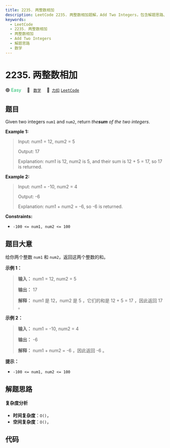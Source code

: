```yaml
---
title: 2235. 两整数相加
description: LeetCode 2235. 两整数相加题解，Add Two Integers，包含解题思路、复杂度分析以及完整的 JavaScript 代码实现。
keywords:
  - LeetCode
  - 2235. 两整数相加
  - 两整数相加
  - Add Two Integers
  - 解题思路
  - 数学
---
```


# 2235. 两整数相加

🟢 <font color=#15bd66>Easy</font>&emsp; 🔖&ensp; [`数学`](/tag/math.md)&emsp; 🔗&ensp;[`力扣`](https://leetcode.cn/problems/add-two-integers) [`LeetCode`](https://leetcode.com/problems/add-two-integers)

## 题目

Given two integers `num1` and `num2`, return _the**sum** of the two integers_.



**Example 1:**

> Input: num1 = 12, num2 = 5
> 
> Output: 17
> 
> Explanation: num1 is 12, num2 is 5, and their sum is 12 + 5 = 17, so 17 is returned.

**Example 2:**

> Input: num1 = -10, num2 = 4
> 
> Output: -6
> 
> Explanation: num1 + num2 = -6, so -6 is returned.

**Constraints:**

  * `-100 <= num1, num2 <= 100`


## 题目大意

给你两个整数 `num1` 和 `num2`，返回这两个整数的和。



**示例 1：**

> 
> 
> 
> 
> 
> **输入：** num1 = 12, num2 = 5
> 
> **输出：** 17
> 
> **解释：** num1 是 12，num2 是 5 ，它们的和是 12 + 5 = 17 ，因此返回 17 。
> 
> 

**示例 2：**

> 
> 
> 
> 
> 
> **输入：** num1 = -10, num2 = 4
> 
> **输出：** -6
> 
> **解释：** num1 + num2 = -6 ，因此返回 -6 。
> 
> 



**提示：**

  * `-100 <= num1, num2 <= 100`


## 解题思路

#### 复杂度分析

- **时间复杂度**：`O()`，
- **空间复杂度**：`O()`，

## 代码

```javascript

```